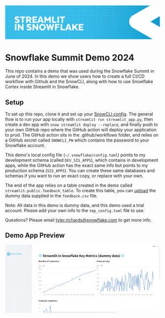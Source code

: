![](../shared_assets/sis-header.jpeg)

# Snowflake Summit Demo 2024

This repo contains a demo that was used during the Snowflake Summit in June of 2024. In this demo we show
users how to create a full CI/CD workflow with Github and the SnowCLI, along with how to use Snowflake Cortex
inside Streamlit in Snowflake.

## Setup

To set up this repo, clone it and set up your [SnowCLI config](https://docs.snowflake.com/en/developer-guide/snowflake-cli-v2/index). The general flow is to run your app locally with ```streamlit run streamlit_app.py```, then create a dev app with ```snow streamlit deploy --replace```, and finally push to your own GitHub repo where the GitHub action will deploy your application to prod. The GitHub action sits in the .github/workflows folder, and relies on a GitHub secret called ```SNOWCLI_PW``` which contains the password to your Snowflake account.

This demo's local config file (```~/.snowflake/config.toml```) points to my development schema (called ```DEV_SIS_APPS```), which contains in development apps, while the GitHub action has the exact same info but points to my production schema (```SIS_APPS```). You can create these same databases and schemas if you want to run an exact copy, or replace with your own.

The end of the app relies on a table created in the demo called ```streamlit.public.feedback_table```. To create this table, you can [upload](https://docs.snowflake.com/en/user-guide/data-load-web-ui) the dummy data supplied in the ```feedback.csv``` file.

Note: All data in this demo is dummy data, and this demo used a trial account. Please add your own info to the ```tmp_config.toml``` file to use.

Questions? Please email tyler.richards@snowflake.com to get more info.

## Demo App Preview
![File Snapshot](assets/snapshot_app.gif)